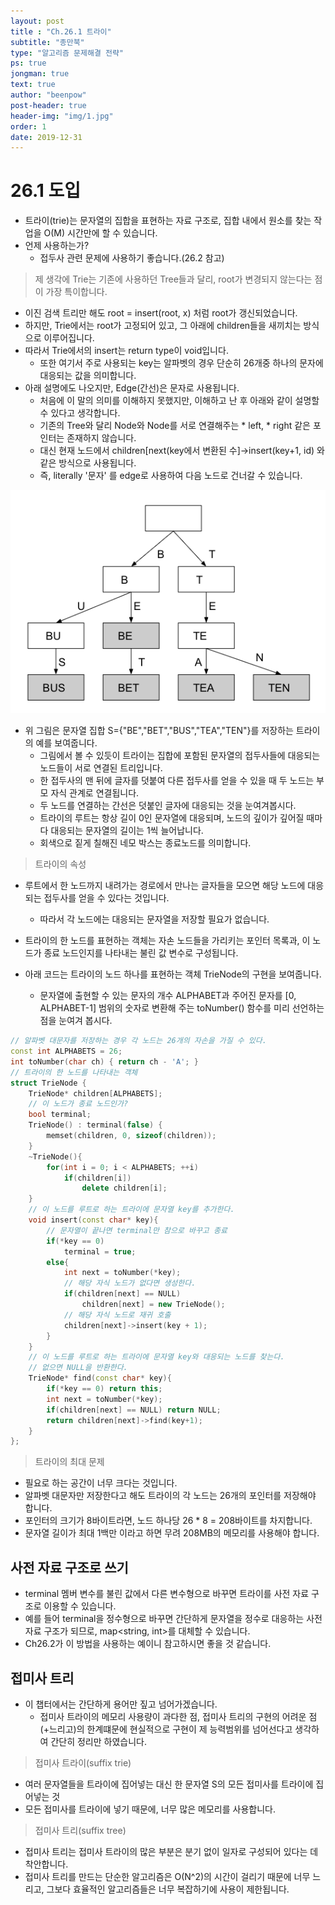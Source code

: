 ```yaml
---
layout: post
title : "Ch.26.1 트라이"
subtitle: "종만북"
type: "알고리즘 문제해결 전략"
ps: true
jongman: true
text: true
author: "beenpow"
post-header: true
header-img: "img/1.jpg"
order: 1
date: 2019-12-31
---
```


# 26.1 도입

- 트라이(trie)는 문자열의 집합을 표현하는 자료 구조로, 집합 내에서 원소를 찾는 작업을 O(M) 시간만에
  할 수 있습니다.
- 언제 사용하는가?
    - 접두사 관련 문제에 사용하기 좋습니다.(26.2 참고)

> 제 생각에 Trie는 기존에 사용하던 Tree들과 달리, root가 변경되지 않는다는 점이 가장 특이합니다.
- 이진 검색 트리만 해도 root = insert(root, x) 처럼 root가 갱신되었습니다.
- 하지만, Trie에서는 root가 고정되어 있고, 그 아래에 children들을 새끼치는 방식으로 이루어집니다.
- 따라서 Trie에서의 insert는 return type이 void입니다.
  - 또한 여기서 주로 사용되는 key는 알파벳의 경우 단순히 26개중 하나의 문자에 대응되는 값을
    의미합니다.
- 아래 설명에도 나오지만, Edge(간선)은 문자로 사용됩니다.
  - 처음에 이 말의 의미를 이해하지 못했지만, 이해하고 난 후 아래와 같이 설명할 수 있다고 생각합니다.
  - 기존의 Tree와 달리 Node와 Node를 서로 연결해주는 * left, * right 같은 포인터는 존재하지
    않습니다.
  - 대신 현재 노드에서 children[next(key에서 변환된 수]->insert(key+1, id) 와 같은 방식으로
    사용됩니다.
  - 즉, literally '문자' 를 edge로 사용하여 다음 노드로 건너갈 수 있습니다.

![img1](/img/2019-12-31-Jongman-ch26-1-1.png)

- 위 그림은 문자열 집합 S={"BE","BET","BUS","TEA","TEN"}를 저장하는 트라이의 예를 보여줍니다.
    - 그림에서 볼 수 있듯이 트라이는 집합에 포함된 문자열의 접두사들에 대응되는 노드들이 서로 연결된
      트리입니다.
    - 한 접두사의 맨 뒤에 글자를 덧붙여 다른 접두사를 얻을 수 있을 때 두 노드는 부모 자식 관계로
      연결됩니다.
    - 두 노드를 연결하는 간선은 덧붙인 글자에 대응되는 것을 눈여겨봅시다.
    - 트라이의 루트는 항상 길이 0인 문자열에 대응되며, 노드의 깊이가 깊어질 때마다 대응되는 문자열의
      길이는 1씩 늘어납니다.
    - 회색으로 짙게 칠해진 네모 박스는 종료노드를 의미합니다.

> 트라이의 속성
- 루트에서 한 노드까지 내려가는 경로에서 만나는 글자들을 모으면 해당 노드에 대응되는 접두사를 얻을
  수 있다는 것입니다.
  - 따라서 각 노드에는 대응되는 문자열을 저장할 필요가 없습니다.
- 트라이의 한 노드를 표현하는 객체는 자손 노드들을 가리키는 포인터 목록과, 이 노드가 종료 노드인지를
  나타내는 불린 값 변수로 구성됩니다.


- 아래 코드는 트라이의 노드 하나를 표현하는 객체 TrieNode의 구현을 보여줍니다.
    - 문자열에 출현할 수 있는 문자의 개수 ALPHABET과 주어진 문자를 [0, ALPHABET-1] 범위의 숫자로
      변환해 주는 toNumber() 함수를 미리 선언하는 점을 눈여겨 봅시다.

```cpp
// 알파벳 대문자를 저장하는 경우 각 노드는 26개의 자손을 가질 수 있다.
const int ALPHABETS = 26;
int toNumber(char ch) { return ch - 'A'; }
// 트라이의 한 노드를 나타내는 객체
struct TrieNode {
    TrieNode* children[ALPHABETS];
    // 이 노드가 종료 노드인가?
    bool terminal;
    TrieNode() : terminal(false) {
        memset(children, 0, sizeof(children));
    }
    ~TrieNode(){
        for(int i = 0; i < ALPHABETS; ++i)
            if(children[i])
                delete children[i];
    }
    // 이 노드를 루트로 하는 트라이에 문자열 key를 추가한다.
    void insert(const char* key){
        // 문자열이 끝나면 terminal만 참으로 바꾸고 종료
        if(*key == 0)
            terminal = true;
        else{
            int next = toNumber(*key);
            // 해당 자식 노드가 없다면 생성한다.
            if(children[next] == NULL)
                children[next] = new TrieNode();
            // 해당 자식 노드로 재귀 호출
            children[next]->insert(key + 1);
        }
    }
    // 이 노드를 루트로 하는 트라이에 문자열 key와 대응되는 노드를 찾는다.
    // 없으면 NULL을 반환한다.
    TrieNode* find(const char* key){
        if(*key == 0) return this;
        int next = toNumber(*key);
        if(children[next] == NULL) return NULL;
        return children[next]->find(key+1);
    }
};
```

> 트라이의 최대 문제
- 필요로 하는 공간이 너무 크다는 것입니다.
- 알파벳 대문자만 저장한다고 해도 트라이의 각 노드는 26개의 포인터를 저장해야 합니다.
- 포인터의 크기가 8바이트라면, 노드 하나당 26 * 8 = 208바이트를 차지합니다.
- 문자열 길이가 최대 1백만 이라고 하면 무려 208MB의 메모리를 사용해야 합니다.

## 사전 자료 구조로 쓰기

- terminal 멤버 변수를 불린 값에서 다른 변수형으로 바꾸면 트라이를 사전 자료 구조로 이용할 수
  있습니다.
- 예를 들어 terminal을 정수형으로 바꾸면 간단하게 문자열을 정수로 대응하는 사전 자료 구조가 되므로,
  map<string, int>를 대체할 수 있습니다.
- Ch26.2가 이 방법을 사용하는 예이니 참고하시면 좋을 것 같습니다.

## 접미사 트리

- 이 챕터에서는 간단하게 용어만 짚고 넘어가겠습니다.
  - 접미사 트라이의 메모리 사용량이 과다한 점, 접미사 트리의 구현의 어려운 점(+느리고)의 한계떄문에
    현실적으로 구현이 제 능력범위를 넘어선다고 생각하여 간단히 정리만 하였습니다.

> 접미사 트라이(suffix trie)
- 여러 문자열들을 트라이에 집어넣는 대신 한 문자열 S의 모든 접미사를 트라이에 집어넣는 것
- 모든 접미사를 트라이에 넣기 때문에, 너무 많은 메모리를 사용합니다.


> 접미사 트리(suffix tree)
- 접미사 트리는 접미사 트라이의 많은 부분은 분기 없이 일자로 구성되어 있다는 데 착안합니다.
- 접미사 트리를 만드는 단순한 알고리즘은 O(N^2)의 시간이 걸리기 때문에 너무 느리고, 그보다 효율적인
  알고리즘들은 너무 복잡하기에 사용이 제한됩니다.
